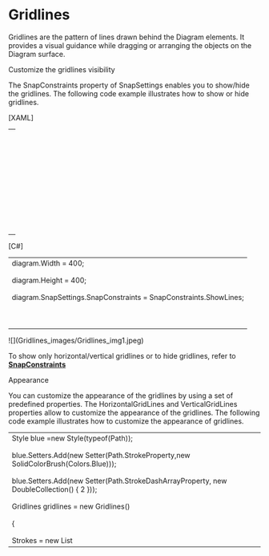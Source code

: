 # Gridlines

Gridlines are the pattern of lines drawn behind the Diagram elements. It provides a visual guidance while dragging or arranging the objects on the Diagram surface.

Customize the gridlines visibility

The SnapConstraints property of SnapSettings enables you to show/hide the gridlines. The following code example illustrates how to show or hide gridlines.

[XAML]

<table>
<tr>
<td>
<diagram:SfDiagram x:Name="diagram" Height="400" Width="400"><br/><br/><diagram:SfDiagram.SnapSettings><br/><br/><diagram:SnapSettings SnapConstraints="ShowLines"/><br/><br/></diagram:SfDiagram.SnapSettings><br/><br/></diagram:SfDiagram><br/><br/><br/><br/></td></tr>
</table>
[C#]

<table>
<tr>
<td>
diagram.Width = 400;<br/><br/>diagram.Height = 400;<br/><br/>diagram.SnapSettings.SnapConstraints = SnapConstraints.ShowLines;<br/><br/><br/><br/></td></tr>
</table>
![](Gridlines_images/Gridlines_img1.jpeg)


To show only horizontal/vertical gridlines or to hide gridlines, refer to **[SnapConstraints](#SnapConstraints "")**

Appearance

You can customize the appearance of the gridlines by using a set of predefined properties. The HorizontalGridLines and VerticalGridLines properties allow to customize the appearance of the gridlines. The following code example illustrates how to customize the appearance of gridlines.

<table>
<tr>
<td>
Style blue =new Style(typeof(Path));<br/><br/>blue.Setters.Add(new Setter(Path.StrokeProperty,new SolidColorBrush(Colors.Blue)));<br/><br/>blue.Setters.Add(new Setter(Path.StrokeDashArrayProperty, new DoubleCollection() { 2 })); <br/><br/>Gridlines gridlines = new Gridlines()<br/><br/>{<br/><br/>Strokes = new List<Style>() { blue }<br/><br/>};<br/><br/>diagram.SnapSettings.HorizontalGridlines = gridlines;<br/><br/>diagram.SnapSettings.VerticalGridlines = gridlines;<br/><br/><br/><br/></td></tr>
</table>
![](Gridlines_images/Gridlines_img2.jpeg)


Line Intervals

Thickness and the space between gridlines can be customized by using LineInterval property. In the lineInterval collections, values at the odd places are referred as the thickness of lines and the values at the even places are referred as the space between gridlines.

The following code example illustrates how to customize the thickness of lines and the line intervals.

<table>
<tr>
<td>
diagram.Width = 400;<br/><br/>diagram.Height = 400;<br/><br/>diagram.SnapSettings.SnapConstraints = SnapConstraints.ShowLines;<br/><br/>Style blue =new Style(typeof(Path));<br/><br/>blue.Setters.Add(new Setter(Path.StrokeProperty,new SolidColorBrush(Colors.Blue)));<br/><br/>blue.Setters.Add(new Setter(Path.StrokeDashArrayProperty, new DoubleCollection() { 2 })); <br/><br/>Gridlines gridlines = new Gridlines()<br/><br/>{<br/><br/>Strokes = new List<Style>() { blue },<br/><br/>LinesInterval = new List<double>() { 1.25, 14, 0.25, 15, 0.25, 15, 0.25, 15, 0.25, 15 }<br/><br/>};<br/><br/>diagram.SnapSettings.HorizontalGridlines = gridlines;<br/><br/>diagram.SnapSettings.VerticalGridlines = gridlines;<br/><br/><br/><br/></td></tr>
</table>
![](Gridlines_images/Gridlines_img3.jpeg)


Snapping

Snap To Lines

This feature allows the Diagram objects to snap to the nearest interaction of gridlines while being dragged or resized. This feature enables easier alignment during layout or design.

Snapping to gridlines can be enabled/disabled with the SnapConstraints property of SnapSettings. The following code example illustrates how to enable/disable the snapping to gridlines.

<table>
<tr>
<td>
diagram.SnapSettings.SnapConstraints = SnapConstraints.SnapToLines;<br/><br/><br/><br/></td></tr>
</table>
To enable/disable snapping to horizontal/vertical lines, refer to **[SnapConstraints](#SnapConstraints "")**

Snap To Objects

The snap-to-object provides visual cues to assist with aligning and spacing Diagram. A Node can be snapped with its neighboring objects based on certain alignments. Such alignments are visually represented as smart guides.

diagramControl.SnapSettings.SnapToObject determines whether Nodes can be snapped to objects.

Snapping to objects can be enabled by assigning values other than SnapToObject.None to SfDiagram.SnapSettings.SnapToObject.

The following code illustrates how to enable/disable the smart guide.

<table>
<tr>
<td>
diagram.SnapSettings.SnapConstraints = SnapConstraints.All;<br/><br/>diagram.SnapSettings.SnapToObject = SnapToObject.None;<br/><br/><br/><br/></td></tr>
</table>
